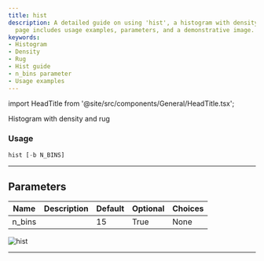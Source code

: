 ```yaml
---
title: hist
description: A detailed guide on using 'hist', a histogram with density and rug. This
  page includes usage examples, parameters, and a demonstrative image.
keywords:
- Histogram
- Density
- Rug
- Hist guide
- n_bins parameter
- Usage examples
---
```


import HeadTitle from '@site/src/components/General/HeadTitle.tsx';

<HeadTitle title="economy/qa/hist - Reference | OpenBB Terminal Docs" />

Histogram with density and rug

### Usage

```python
hist [-b N_BINS]
```

---

## Parameters

| Name | Description | Default | Optional | Choices |
| ---- | ----------- | ------- | -------- | ------- |
| n_bins |  | 15 | True | None |

![hist](https://user-images.githubusercontent.com/46355364/154306947-aaba936a-ac07-40e2-a5a6-bf1fab460cd0.png)

---
